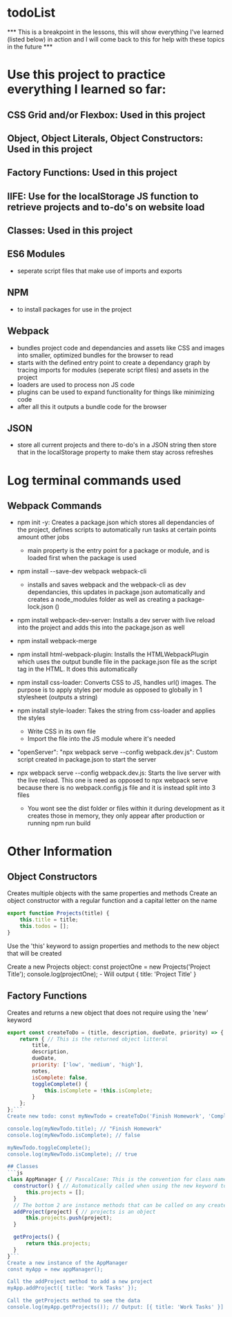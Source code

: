 # todoList
*** This is a breakpoint in the lessons, this will show everything I've learned (listed below) in action and I will come back to this for help with these topics in the future ***

# Use this project to practice everything I learned so far:
## CSS Grid and/or Flexbox: Used in this project
## Object, Object Literals, Object Constructors: Used in this project
## Factory Functions: Used in this project
## IIFE: Use for the localStorage JS function to retrieve projects and to-do's on website load
## Classes: Used in this project
## ES6 Modules
  - seperate script files that make use of imports and exports 
## NPM
  - to install packages for use in the project
## Webpack
  - bundles project code and dependancies and assets like CSS and images into smaller, optimized bundles for the browser to read
  - starts with the defined entry point to create a dependancy graph by tracing imports for modules (seperate script files) and assets in the project
  - loaders are used to process non JS code 
  - plugins can be used to expand functionality for things like minimizing code
  - after all this it outputs a bundle code for the browser
## JSON 
  - store all current projects and there to-do's in a JSON string then store that in the localStorage property to make them stay across refreshes

# Log terminal commands used
## Webpack Commands
  
  - npm init -y: Creates a package.json which stores all dependancies of the project, defines scripts to automatically run tasks at certain points amount other jobs
    - main property is the entry point for a package or module, and is loaded first when the package is used 
  - npm install --save-dev webpack webpack-cli
    - installs and saves webpack and the webpack-cli as dev dependancies, this updates in package.json automatically and creates a node_modules folder as well as creating a package-lock.json ()
  - npm install webpack-dev-server: Installs a dev server with live reload into the project and adds this into the package.json as well
  - npm install webpack-merge
  - npm install html-webpack-plugin: Installs the HTMLWebpackPlugin which uses the output bundle file in the package.json file as the script tag in the HTML. It does this automatically

  - npm install css-loader: Converts CSS to JS, handles url() images. The purpose is to apply styles per module as opposed to globally in 1 stylesheet (outputs a string)
  - npm install style-loader: Takes the string from css-loader and applies the styles
    - Write CSS in its own file
    - Import the file into the JS module where it's needed

  - "openServer": "npx webpack serve --config webpack.dev.js": Custom script created in package.json to start the server

  - npx webpack serve --config webpack.dev.js: Starts the live server with the live reload. This one is need as opposed to npx webpack serve because there is no webpack.config.js file and it is instead split into 3 files
    - You wont see the dist folder or files within it during development as it creates those in memory, they only appear after production or running npm run build

# Other Information  
## Object Constructors
Creates multiple objects with the same properties and methods
Create an object constructor with a regular function and a capital letter on the name 
  ```js
  export function Projects(title) {
      this.title = title;
      this.todos = [];
  }
  ```
Use the 'this' keyword to assign properties and methods to the new object that will be created

Create a new Projects object: const projectOne = new Projects('Project Title');
console.log(projectOne); - Will output { title: 'Project Title' }

## Factory Functions
Creates and returns a new object that does not require using the 'new' keyword
  ```js
  export const createToDo = (title, description, dueDate, priority) => {
      return { // This is the returned object litteral
          title,
          description,
          dueDate,
          priority: ['low', 'medium', 'high'],
          notes,
          isComplete: false,
          toggleComplete() {
              this.isComplete = !this.isComplete;
          }
      };
  };```
Create new todo: const myNewTodo = createToDo('Finish Homework', 'Complete math problems', '2025-09-22', 'high');

console.log(myNewTodo.title); // "Finish Homework"
console.log(myNewTodo.isComplete); // false

myNewTodo.toggleComplete();
console.log(myNewTodo.isComplete); // true

## Classes
```js
class AppManager { // PascalCase: This is the convention for class names
    constructor() { // Automatically called when using the new keyword to create a new object of the class
        this.projects = [];
    }
    // The bottom 2 are instance methods that can be called on any created object
    addProject(project) { // projects is an object
        this.projects.push(project);
    }

    getProjects() {
        return this.projects;
    }
}```
Create a new instance of the AppManager
const myApp = new appManager();

Call the addProject method to add a new project
myApp.addProject({ title: 'Work Tasks' });

Call the getProjects method to see the data
console.log(myApp.getProjects()); // Output: [{ title: 'Work Tasks' }]